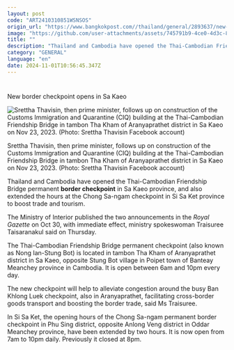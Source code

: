 ```yaml
---
layout: post
code: "ART2410310851WSNSOS"
origin_url: "https://www.bangkokpost.com//thailand/general/2893637/new-border-checkpoint-opens-in-sa-kaeo"
image: "https://github.com/user-attachments/assets/745791b9-4ce0-4d3c-8d7b-aba2b5355712"
title: ""
description: "Thailand and Cambodia have opened the Thai-Cambodian Friendship Bridge permanent  border checkpoint  in Sa Kaeo province, and also extended the hours at the Chong Sa-ngam checkpoint in Si Sa Ket province to boost trade and tourism."
category: "GENERAL"
language: "en"
date: 2024-11-01T10:56:45.347Z
---
```


# 

New border checkpoint opens in Sa Kaeo

![Srettha Thavisin, then prime minister, follows up on construction of the Customs Immigration and Quarantine (CIQ) building at the Thai-Cambodian Friendship Bridge in tambon Tha Kham of Aranyaprathet district in Sa Kaeo on Nov 23, 2023. (Photo: Srettha Thavisin Facebook account)](https://github.com/user-attachments/assets/0365cfcb-6e72-4da2-8961-3f6ac354d63a)

Srettha Thavisin, then prime minister, follows up on construction of the Customs Immigration and Quarantine (CIQ) building at the Thai-Cambodian Friendship Bridge in tambon Tha Kham of Aranyaprathet district in Sa Kaeo on Nov 23, 2023. (Photo: Srettha Thavisin Facebook account)

Thailand and Cambodia have opened the Thai-Cambodian Friendship Bridge permanent **border checkpoint** in Sa Kaeo province, and also extended the hours at the Chong Sa-ngam checkpoint in Si Sa Ket province to boost trade and tourism.

The Ministry of Interior published the two announcements in the _Royal Gazette_ on Oct 30, with immediate effect, ministry spokeswoman Traisuree Taisaranakul said on Thursday.

The Thai-Cambodian Friendship Bridge permanent checkpoint (also known as Nong Ian-Stung Bot) is located in tambon Tha Kham of Aranyaprathet district in Sa Kaeo, opposite Stung Bot village in Poipet town of Banteay Meanchey province in Cambodia. It is open between 6am and 10pm every day.

The new checkpoint will help to alleviate congestion around the busy Ban Khlong Luek checkpoint, also in Aranyaprathet, facilitating cross-border goods transport and boosting the border trade, said Ms Traisuree.

In Si Sa Ket, the opening hours of the Chong Sa-ngam permanent border checkpoint in Phu Sing district, opposite Anlong Veng district in Oddar Meanchey province, have been extended by two hours. It is now open from 7am to 10pm daily. Previously it closed at 8pm.